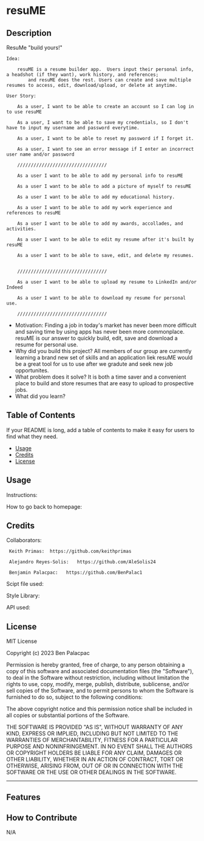 # resuME

## Description

ResuMe "build yours!"

	Idea:

		resuME is a resume builder app.  Users input their personal info, a headshot (if they want), work history, and references; 
			and resuME does the rest. Users can create and save multiple resumes to access, edit, download/upload, or delete at anytime. 

	User Story:
		
		As a user, I want to be able to create an account so I can log in to use resuME

		As a user, I want to be able to save my credentials, so I don't have to input my username and password everytime.

		As a user, I want to be able to reset my password if I forget it.

		As a user, I want to see an error message if I enter an incorrect user name and/or password

		/////////////////////////////////

		As a user I want to be able to add my personal info to resuME 

		As a user I want to be able to add a picture of myself to resuME
		
		As a user I want to be able to add my educational history.

		As a user I want to be able to add my work experience and references to resuME
		
		As a user I want to be able to add my awards, accollades, and activities.

		As a user I want to be able to edit my resume after it's built by resuME

		As a user I want to be able to save, edit, and delete my resumes. 


		/////////////////////////////////

		As a user I want to be able to upload my resume to LinkedIn and/or Indeed

		As a user I want to be able to download my resume for personal use.

		/////////////////////////////////



- Motivation: Finding a job in today's market has never been more difficult and saving time by using apps has never been more commonplace.
   resuME is  our answer to quickly build, edit, save and download a resume for personal use. 
- Why did you build this project? All members of our group are currently learning a brand new set of skills and an application liek resuME would be a great tool for
   us to use after we gradute and seek new job opportunites.
- What problem does it solve? It is both a time saver and a convenient place to build and store resumes that are easy to upload to prospective jobs.
- What did you learn?

## Table of Contents

If your README is long, add a table of contents to make it easy for users to find what they need.

- [Usage](#usage)
- [Credits](#credits)
- [License](#license)

## Usage

Instructions:

How to go back to homepage:

## Credits

Collaborators:

     Keith Primas:  https://github.com/keithprimas
     
     Alejandro Reyes-Solis:   https://github.com/AleSolis24
     
     Benjamin Palacpac:   https://github.com/BenPalac1

Scipt file used:


    
Style Library:

   

API used: 

     

## License

MIT License

Copyright (c) 2023 Ben Palacpac

Permission is hereby granted, free of charge, to any person obtaining a copy
of this software and associated documentation files (the "Software"), to deal
in the Software without restriction, including without limitation the rights
to use, copy, modify, merge, publish, distribute, sublicense, and/or sell
copies of the Software, and to permit persons to whom the Software is
furnished to do so, subject to the following conditions:

The above copyright notice and this permission notice shall be included in all
copies or substantial portions of the Software.

THE SOFTWARE IS PROVIDED "AS IS", WITHOUT WARRANTY OF ANY KIND, EXPRESS OR
IMPLIED, INCLUDING BUT NOT LIMITED TO THE WARRANTIES OF MERCHANTABILITY,
FITNESS FOR A PARTICULAR PURPOSE AND NONINFRINGEMENT. IN NO EVENT SHALL THE
AUTHORS OR COPYRIGHT HOLDERS BE LIABLE FOR ANY CLAIM, DAMAGES OR OTHER
LIABILITY, WHETHER IN AN ACTION OF CONTRACT, TORT OR OTHERWISE, ARISING FROM,
OUT OF OR IN CONNECTION WITH THE SOFTWARE OR THE USE OR OTHER DEALINGS IN THE
SOFTWARE.

---

## Features

  
## How to Contribute

N/A
